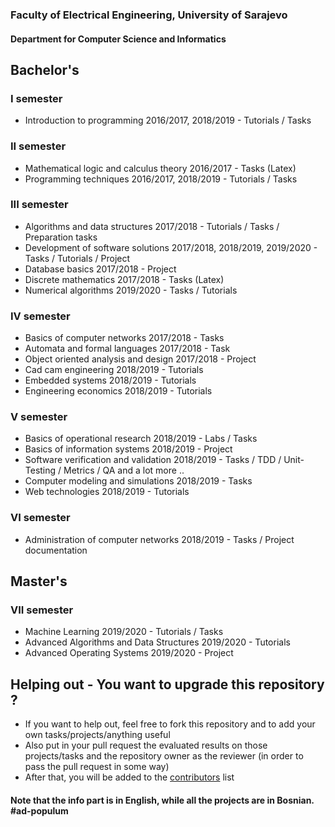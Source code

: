 ### Faculty of Electrical Engineering, University of Sarajevo
#### Department for Computer Science and Informatics

## Bachelor's

### I semester
- Introduction to programming 2016/2017, 2018/2019 - Tutorials / Tasks

### II semester
- Mathematical logic and calculus theory 2016/2017 - Tasks (Latex)
- Programming techniques 2016/2017, 2018/2019 - Tutorials / Tasks

### III semester
- Algorithms and data structures 2017/2018 - Tutorials / Tasks / Preparation tasks
- Development of software solutions 2017/2018, 2018/2019, 2019/2020 - Tasks / Tutorials / Project
- Database basics 2017/2018 - Project
- Discrete mathematics 2017/2018 - Tasks (Latex)
- Numerical algorithms 2019/2020 - Tasks / Tutorials

### IV semester
- Basics of computer networks 2017/2018 - Tasks
- Automata and formal languages 2017/2018 - Task
- Object oriented analysis and design 2017/2018 - Project
- Cad cam engineering 2018/2019 - Tutorials
- Embedded systems 2018/2019 - Tutorials
- Engineering economics 2018/2019 - Tutorials

### V semester
- Basics of operational research 2018/2019 - Labs / Tasks
- Basics of information systems 2018/2019 - Project
- Software verification and validation 2018/2019 - Tasks / TDD / Unit-Testing / Metrics / QA and a lot more ..
- Computer modeling and simulations 2018/2019 - Tasks
- Web technologies 2018/2019 - Tutorials

### VI semester 
- Administration of computer networks 2018/2019 - Tasks / Project documentation

## Master's
### VII semester
- Machine Learning 2019/2020 - Tutorials / Tasks
- Advanced Algorithms and Data Structures 2019/2020 - Tutorials
- Advanced Operating Systems 2019/2020 - Project


## Helping out - You want to upgrade this repository ?
- If you want to help out, feel free to fork this repository and to add your own tasks/projects/anything useful
- Also put in your pull request the evaluated results on those projects/tasks and the repository owner as the reviewer (in order to pass the pull request in some way)
- After that, you will be added to the [contributors](https://github.com/MasovicHaris/etf-alles/blob/master/CONTRIBUTORS.md) list

#### Note that the info part is in English, while all the projects are in Bosnian. #ad-populum
